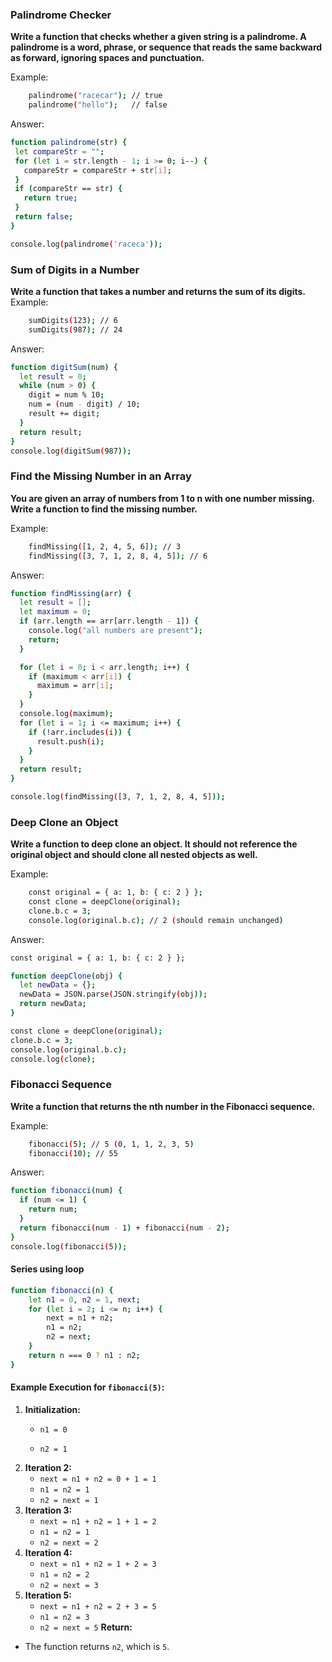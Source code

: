 ### **Palindrome Checker**

**Write a function that checks whether a given string is a palindrome. A palindrome is a word, phrase, or sequence that reads the same backward as forward, ignoring spaces and punctuation.**

Example:

```bash
    palindrome("racecar"); // true
    palindrome("hello");   // false
```

Answer:

```bash
function palindrome(str) {
 let compareStr = "";
 for (let i = str.length - 1; i >= 0; i--) {
   compareStr = compareStr + str[i];
 }
 if (compareStr == str) {
   return true;
 }
 return false;
}

console.log(palindrome('raceca'));

```

### **Sum of Digits in a Number**

**Write a function that takes a number and returns the sum of its digits.**
Example:

```bash
    sumDigits(123); // 6
    sumDigits(987); // 24
```

Answer:

```bash
function digitSum(num) {
  let result = 0;
  while (num > 0) {
    digit = num % 10;
    num = (num - digit) / 10;
    result += digit;
  }
  return result;
}
console.log(digitSum(987));

```

### **Find the Missing Number in an Array**

**You are given an array of numbers from 1 to n with one number missing. Write a function to find the missing number.**

Example:

```bash
    findMissing([1, 2, 4, 5, 6]); // 3
    findMissing([3, 7, 1, 2, 8, 4, 5]); // 6
```

Answer:

```bash
function findMissing(arr) {
  let result = [];
  let maximum = 0;
  if (arr.length == arr[arr.length - 1]) {
    console.log("all numbers are present");
    return;
  }

  for (let i = 0; i < arr.length; i++) {
    if (maximum < arr[i]) {
      maximum = arr[i];
    }
  }
  console.log(maximum);
  for (let i = 1; i <= maximum; i++) {
    if (!arr.includes(i)) {
      result.push(i);
    }
  }
  return result;
}

console.log(findMissing([3, 7, 1, 2, 8, 4, 5]));

```

### **Deep Clone an Object**

**Write a function to deep clone an object. It should not reference the original object and should clone all nested objects as well.**

Example:

```bash
    const original = { a: 1, b: { c: 2 } };
    const clone = deepClone(original);
    clone.b.c = 3;
    console.log(original.b.c); // 2 (should remain unchanged)
```

Answer:

```bash
const original = { a: 1, b: { c: 2 } };

function deepClone(obj) {
  let newData = {};
  newData = JSON.parse(JSON.stringify(obj));
  return newData;
}

const clone = deepClone(original);
clone.b.c = 3;
console.log(original.b.c);
console.log(clone);

```

### **Fibonacci Sequence**

**Write a function that returns the nth number in the Fibonacci sequence.**

Example:

```bash
    fibonacci(5); // 5 (0, 1, 1, 2, 3, 5)
    fibonacci(10); // 55
```

Answer:

```bash
function fibonacci(num) {
  if (num <= 1) {
    return num;
  }
  return fibonacci(num - 1) + fibonacci(num - 2);
}
console.log(fibonacci(5));
```
#### Series using loop

```bash
function fibonacci(n) {
    let n1 = 0, n2 = 1, next;
    for (let i = 2; i <= n; i++) {
        next = n1 + n2;
        n1 = n2;
        n2 = next;
    }
    return n === 0 ? n1 : n2;
}
```

#### Example Execution for `fibonacci(5)`:

1.  **Initialization:**
    -   `n1 = 0`

    -   `n2 = 1`
2.  **Iteration 2:**
    -   `next = n1 + n2 = 0 + 1 = 1`
    -   `n1 = n2 = 1`
    -   `n2 = next = 1`
3.  **Iteration 3:**
    -   `next = n1 + n2 = 1 + 1 = 2`
    -   `n1 = n2 = 1`
    -   `n2 = next = 2`
4.  **Iteration 4:**
    -   `next = n1 + n2 = 1 + 2 = 3`
    -   `n1 = n2 = 2`
    -   `n2 = next = 3`
5.  **Iteration 5:**
    -   `next = n1 + n2 = 2 + 3 = 5`
    -   `n1 = n2 = 3`
    -   `n2 = next = 5`
**Return:**
-   The function returns `n2`, which is `5`.
